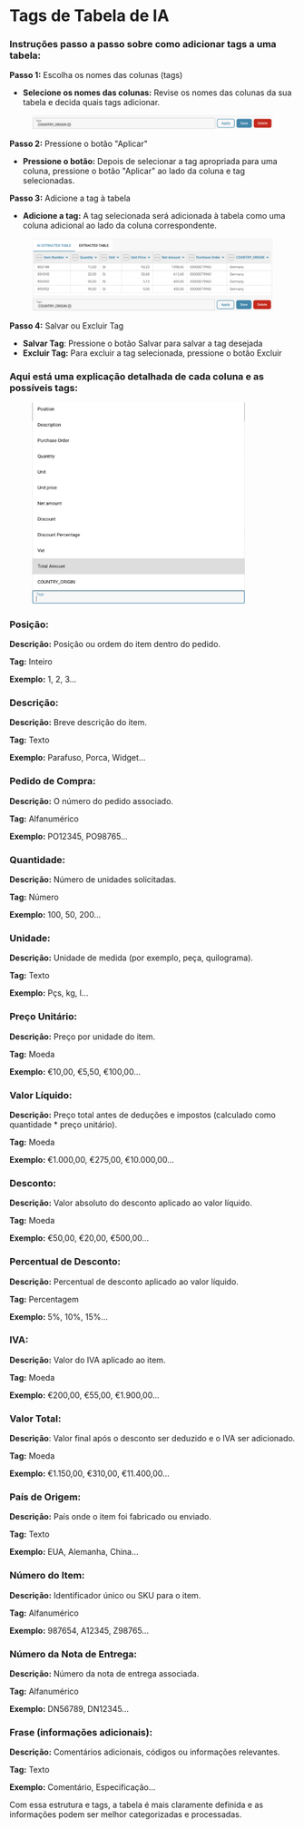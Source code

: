 # Tags de Tabela de IA

### Instruções passo a passo sobre como adicionar tags a uma tabela:

**Passo 1:** Escolha os nomes das colunas (tags)

* **Selecione os nomes das colunas:** Revise os nomes das colunas da sua tabela e decida quais tags adicionar.

<figure><img src="../../../.gitbook/assets/ai-table-tags1.png" alt=""><figcaption></figcaption></figure>

**Passo 2:** Pressione o botão "Aplicar"

* **Pressione o botão:** Depois de selecionar a tag apropriada para uma coluna, pressione o botão "Aplicar" ao lado da coluna e tag selecionadas.

**Passo 3:** Adicione a tag à tabela

* **Adicione a tag:** A tag selecionada será adicionada à tabela como uma coluna adicional ao lado da coluna correspondente.

<figure><img src="../../../.gitbook/assets/ai-table-tags2.png" alt=""><figcaption></figcaption></figure>

**Passo 4:** Salvar ou Excluir Tag

* **Salvar Tag**: Pressione o botão Salvar para salvar a tag desejada
* **Excluir Tag:** Para excluir a tag selecionada, pressione o botão Excluir

### Aqui está uma explicação detalhada de cada coluna e as possíveis tags:

<figure><img src="../../../.gitbook/assets/ai-table-tags3.png" alt="" width="375"><figcaption></figcaption></figure>

### **Posição:**

**Descrição:** Posição ou ordem do item dentro do pedido.

**Tag:** Inteiro

**Exemplo:** 1, 2, 3...

### **Descrição:**

**Descrição:** Breve descrição do item.

**Tag:** Texto

**Exemplo:** Parafuso, Porca, Widget...

### Pedido de Compra:

**Descrição:** O número do pedido associado.

**Tag:** Alfanumérico

**Exemplo:** PO12345, PO98765...

### Quantidade:

**Descrição:** Número de unidades solicitadas.

**Tag:** Número

**Exemplo:** 100, 50, 200...

### Unidade:

**Descrição:** Unidade de medida (por exemplo, peça, quilograma).

**Tag:** Texto

**Exemplo:** Pçs, kg, l...

### Preço Unitário:

**Descrição:** Preço por unidade do item.

**Tag:** Moeda

**Exemplo:** €10,00, €5,50, €100,00...

### Valor Líquido:

**Descrição:** Preço total antes de deduções e impostos (calculado como quantidade \* preço unitário).

**Tag:** Moeda

**Exemplo:** €1.000,00, €275,00, €10.000,00...

### Desconto:

**Descrição:** Valor absoluto do desconto aplicado ao valor líquido.

**Tag:** Moeda

**Exemplo:** €50,00, €20,00, €500,00...

### Percentual de Desconto:

**Descrição:** Percentual de desconto aplicado ao valor líquido.

**Tag:** Percentagem

**Exemplo:** 5%, 10%, 15%...

### IVA:

**Descrição:** Valor do IVA aplicado ao item.

**Tag:** Moeda

**Exemplo:** €200,00, €55,00, €1.900,00...

### Valor Total:

**Descrição**: Valor final após o desconto ser deduzido e o IVA ser adicionado.

**Tag:** Moeda

**Exemplo:** €1.150,00, €310,00, €11.400,00...

### País de Origem:

**Descrição:** País onde o item foi fabricado ou enviado.

**Tag:** Texto

**Exemplo:** EUA, Alemanha, China...

### Número do Item:

**Descrição:** Identificador único ou SKU para o item.

**Tag:** Alfanumérico

**Exemplo:** 987654, A12345, Z98765...

### Número da Nota de Entrega:

**Descrição:** Número da nota de entrega associada.

**Tag:** Alfanumérico

**Exemplo:** DN56789, DN12345...

### Frase (informações adicionais):

**Descrição:** Comentários adicionais, códigos ou informações relevantes.

**Tag:** Texto

**Exemplo:** Comentário, Especificação...

Com essa estrutura e tags, a tabela é mais claramente definida e as informações podem ser melhor categorizadas e processadas.
